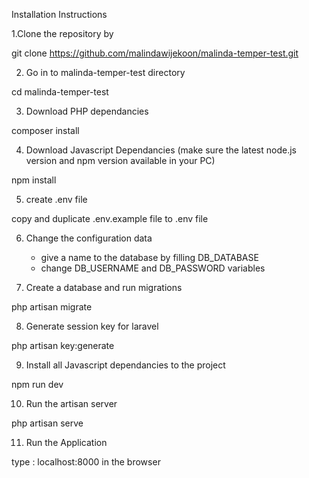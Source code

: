 Installation Instructions

1.Clone the repository by

  git clone https://github.com/malindawijekoon/malinda-temper-test.git
  
2. Go in to malinda-temper-test directory 

  cd malinda-temper-test
  
3. Download PHP dependancies

  composer install
  
4. Download Javascript Dependancies (make sure the latest node.js version and npm version available in your PC)

  npm install
  
5. create .env file

  copy and duplicate .env.example file to .env file
  
6. Change the configuration data

    - give a name to the database by filling DB_DATABASE 
    - change DB_USERNAME and DB_PASSWORD variables
    
7. Create a database and run migrations

  php artisan migrate
    
8. Generate session key for laravel

  php artisan key:generate
  
9. Install all Javascript dependancies to the project

  npm run dev
  
10. Run the artisan server

php artisan serve

11. Run the Application

type : localhost:8000 in the browser
 
    


